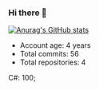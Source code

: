 ### Hi there 👋
[![Anurag's GitHub stats](https://github-readme-stats.vercel.app/api?username=REgorion)](https://github.com/anuraghazra/github-readme-stats&count_private=true)

 - Account age: 4 years
 - Total commits: 56
 - Total repositories: 4

C#: 100;
